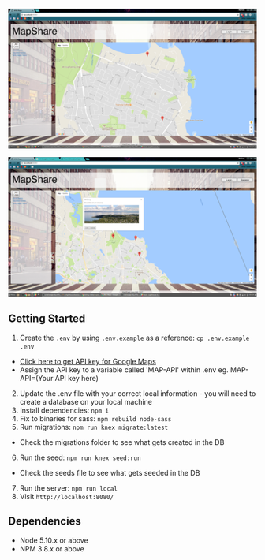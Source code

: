 
![MapShare](public/images/screenshot-2.png?raw=true)

![MapShare](public/images/screenshot-3.png?raw=true)



## Getting Started

1. Create the `.env` by using `.env.example` as a reference: `cp .env.example .env`
  - [Click here to get API key for Google Maps](https://developers.google.com/maps/documentation/javascript/get-api-key)
  - Assign the API key to a variable called 'MAP-API' within .env eg. MAP-API=(Your API key here)
2. Update the .env file with your correct local information - you will need to create a database on your local machine
3. Install dependencies: `npm i`
4. Fix to binaries for sass: `npm rebuild node-sass`
5. Run migrations: `npm run knex migrate:latest`
  - Check the migrations folder to see what gets created in the DB
6. Run the seed: `npm run knex seed:run`
  - Check the seeds file to see what gets seeded in the DB
7. Run the server: `npm run local`
8. Visit `http://localhost:8080/`

## Dependencies

- Node 5.10.x or above
- NPM 3.8.x or above

